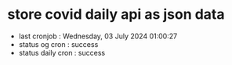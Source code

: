 # store covid daily api as json data

- last cronjob : Wednesday, 03 July 2024 01:00:27
- status og cron : success
- status daily cron : success
      
      